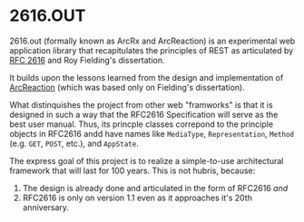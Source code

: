 # 2616.OUT
2616.out (formally known as ArcRx and ArcReaction) is an experimental web application library that recapitulates the principles of REST as articulated by [RFC 2616](https://tools.ietf.org/html/rfc2616) and Roy Fielding's dissertation.

It builds upon the lessons learned from the design and implementation of [ArcReaction](https://github.com/noblethrasher/OkExample/tree/master/Projects/ArcReaction) (which was based only on Fielding's dissertation).

What distinquishes the project from other web "framworks" is that it is designed in such a way that the RFC2616 Specification will serve as the best user manual. Thus, its princple classes correpond to the principle objects in RFC2616 andd have names like `MediaType`, `Representation`, `Method` (e.g. `GET`, `POST`, etc.), and `AppState`.

The express goal of this project is to realize a simple-to-use architectural framework that will last for 100 years. This is not  hubris, because:

1. The design is already done and articulated in the form of RFC2616 *and*
2. RFC2616 is only on version 1.1 even as it approaches it's 20th anniversary.



